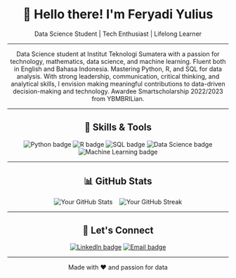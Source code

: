 <div align="center">
  <h1>👋 Hello there! I'm Feryadi Yulius</h1>
  <p>Data Science Student | Tech Enthusiast | Lifelong Learner</p>
</div>

---

<p align="center">
  Data Science student at Institut Teknologi Sumatera with a passion for technology, mathematics, data science, and machine learning. Fluent both in English and Bahasa Indonesia. Mastering Python, R, and SQL for data analysis. With strong leadership, communication, critical thinking, and analytical skills, I envision making meaningful contributions to data-driven decision-making and technology. Awardee Smartscholarship 2022/2023 from YBMBRILian.
</p>

---

<h2 align="center">🚀 Skills & Tools</h2>

<p align="center">
  <img src="https://img.shields.io/badge/Python-3670A0?style=for-the-badge&logo=python&logoColor=ffdd54" alt="Python badge">
  <img src="https://img.shields.io/badge/R-276DC3?style=for-the-badge&logo=r&logoColor=white" alt="R badge">
  <img src="https://img.shields.io/badge/SQL-4479A1?style=for-the-badge&logo=mysql&logoColor=white" alt="SQL badge">
  <img src="https://img.shields.io/badge/Data%20Science-%23121212.svg?style=for-the-badge&logo=anaconda&logoColor=white" alt="Data Science badge">
  <img src="https://img.shields.io/badge/Machine%20Learning-%23008F76.svg?style=for-the-badge&logo=tensorflow&logoColor=white" alt="Machine Learning badge">
  <!-- Add more badges for other skills/tools you use -->
</p>

---

<h2 align="center">📊 GitHub Stats</h2>

<p align="center">
  <img src="https://github-readme-stats.vercel.app/api?username=strng-fer&show_icons=true&theme=radical" alt="Your GitHub Stats">
  &nbsp;&nbsp;
  <img src="https://github-readme-streak-stats.herokuapp.com/?user=strng-fer&theme=radical" alt="Your GitHub Streak">
</p>

---

<h2 align="center">🤝 Let's Connect</h2>

<p align="center">
  <a href="https://www.linkedin.com/in/feryadi-yulius/"><img src="https://img.shields.io/badge/LinkedIn-0077B5?style=for-the-badge&logo=linkedin&logoColor=white" alt="LinkedIn badge"></a>
  <a href="mailto:feryadiyulius24@gmail.com"><img src="https://img.shields.io/badge/Email-D14836?style=for-the-badge&logo=gmail&logoColor=white" alt="Email badge"></a>
  <!-- Add more social media links as needed -->
</p>

---

<footer align="center">
  <p>Made with ❤️ and passion for data</p>
</footer>
